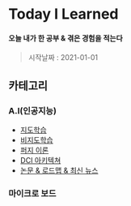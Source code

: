 # Today I Learned

#### 오늘 내가 한 공부 & 겪은 경험을 적는다  
> 시작날짜 : 2021-01-01

## 카테고리
### A.I(인공지능)
* [지도학습]()
* [비지도학습]()
* [퍼지 이론]()
* [DCI 아키텍쳐]()
* [논문 & 로드맵 & 최신 뉴스]()


### 마이크로 보드


